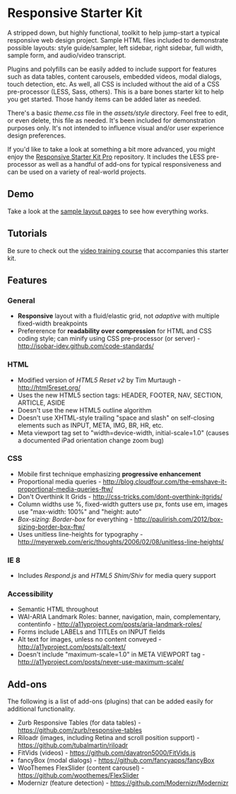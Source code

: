 # Responsive Starter Kit #

A stripped down, but highly functional, toolkit to help jump-start a typical responsive web design project. Sample HTML files included to demonstrate possible layouts: style guide/sampler, left sidebar, right sidebar, full width, sample form, and audio/video transcript.

Plugins and polyfills can be easily added to include support for features such as data tables, content carousels, embedded videos, modal dialogs, touch detection, etc. As well, all CSS is included without the aid of a CSS pre-processor (LESS, Sass, others). This is a bare bones starter kit to help you get started. Those handy items can be added later as needed.

There's a basic *theme.css* file in the *assets/style* directory. Feel free to edit, or even delete, this file as needed. It's been included for demonstration purposes only. It's not intended to influence visual and/or user experience design preferences.

If you'd like to take a look at something a bit more advanced, you might enjoy the [Responsive Starter Kit Pro](https://github.com/mpgilbertusa/Responsive-Starter-Kit-Pro) repository. It includes the LESS pre-processor as well as a handful of add-ons for typical responsiveness and can be used on a variety of real-world projects.

## Demo ##

Take a look at the [sample layout pages](http://mpgilbertusa.github.io/Responsive-Starter-Kit/) to see how everything works.

## Tutorials ##

Be sure to check out the [video training course](http://www.mpgilbert.com/responsive-web-design-a-gentle-introduction) that accompanies this starter kit.

## Features ##

### General ###

* **Responsive** layout with a fluid/elastic grid, not *adaptive* with multiple fixed-width breakpoints
* Prefererence for **readability over compression** for HTML and CSS coding style; can minify using CSS pre-processor (or server) - http://isobar-idev.github.com/code-standards/

### HTML ###

* Modified version of *HTML5 Reset v2* by Tim Murtaugh - http://html5reset.org/
* Uses the new HTML5 section tags: HEADER, FOOTER, NAV, SECTION, ARTICLE, ASIDE
* Doesn't use the new HTML5 outline algorithm
* Doesn't use XHTML-style trailing "space and slash" on self-closing elements such as INPUT, META, IMG, BR, HR, etc.
* Meta viewport tag set to "width=device-width, initial-scale=1.0" (causes a documented iPad orientation change zoom bug)

### CSS ###

* Mobile first technique emphasizing **progressive enhancement**
* Proportional media queries - http://blog.cloudfour.com/the-emshave-it-proportional-media-queries-ftw/
* Don't Overthink It Grids - http://css-tricks.com/dont-overthink-itgrids/
* Column widths use %, fixed-width gutters use px, fonts use em, images use "max-width: 100%" and "height: auto"
* *Box-sizing: Border-box* for everything - http://paulirish.com/2012/box-sizing-border-box-ftw/
* Uses unitless line-heights for typography - http://meyerweb.com/eric/thoughts/2006/02/08/unitless-line-heights/

### IE 8 ###

* Includes *Respond.js* and *HTML5 Shim/Shiv* for media query support

### Accessibility ###

* Semantic HTML throughout
* WAI-ARIA Landmark Roles: banner, navigation, main, complementary, contentinfo - http://a11yproject.com/posts/aria-landmark-roles/
* Forms include LABELs and TITLEs on INPUT fields
* Alt text for images, unless no content conveyed - http://a11yproject.com/posts/alt-text/
* Doesn't include "maximum-scale=1.0" in META VIEWPORT tag - http://a11yproject.com/posts/never-use-maximum-scale/

## Add-ons ##

The following is a list of add-ons (plugins) that can be added easily for additional functionality.

* Zurb Responsive Tables (for data tables) - https://github.com/zurb/responsive-tables
* Riloadr (images, including Retina and scroll position support) - https://github.com/tubalmartin/riloadr
* FitVids (videos) - https://github.com/davatron5000/FitVids.js
* fancyBox (modal dialogs) - https://github.com/fancyapps/fancyBox
* WooThemes FlexSlider (content carousel) - https://github.com/woothemes/FlexSlider
* Modernizr (feature detection) - https://github.com/Modernizr/Modernizr